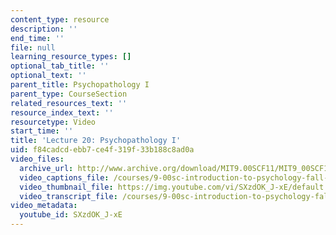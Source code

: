 ```yaml
---
content_type: resource
description: ''
end_time: ''
file: null
learning_resource_types: []
optional_tab_title: ''
optional_text: ''
parent_title: Psychopathology I
parent_type: CourseSection
related_resources_text: ''
resource_index_text: ''
resourcetype: Video
start_time: ''
title: 'Lecture 20: Psychopathology I'
uid: f84cadcd-ebb7-ce4f-319f-33b188c8ad0a
video_files:
  archive_url: http://www.archive.org/download/MIT9.00SCF11/MIT9_00SCF11_lec20_300k.mp4
  video_captions_file: /courses/9-00sc-introduction-to-psychology-fall-2011/39be03e4dbae5149a9eac90f94b14998_SXzdOK_J-xE.vtt
  video_thumbnail_file: https://img.youtube.com/vi/SXzdOK_J-xE/default.jpg
  video_transcript_file: /courses/9-00sc-introduction-to-psychology-fall-2011/0dab143a3b7f0777578ae9e3d60415af_SXzdOK_J-xE.pdf
video_metadata:
  youtube_id: SXzdOK_J-xE
---
```

